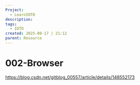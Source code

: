```yaml
---
Project:
  - LearnIOTO
description:
tags:
  - IOTO
created: 2025-08-17 | 21:12
parent: Resource
---
```

# 002-Browser
https://blog.csdn.net/gitblog_00557/article/details/148552173